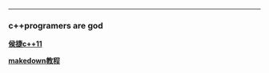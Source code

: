 ---

### c++programers are god
**[侯捷c++11](https://www.bilibili.com/video/BV17b411e7rC)**

**[makedown教程](https://www.runoob.com/markdown/md-tutorial.html)**
